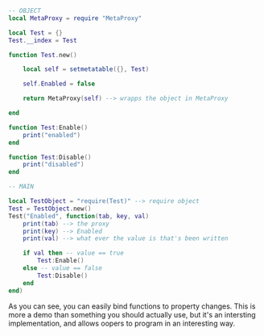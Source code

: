 ```lua
-- OBJECT
local MetaProxy = require "MetaProxy"

local Test = {}
Test.__index = Test

function Test.new()

    local self = setmetatable({}, Test)

    self.Enabled = false

    return MetaProxy(self) --> wrapps the object in MetaProxy

end

function Test:Enable()
    print("enabled")
end

function Test:Disable()
    print("disabled")
end
```

```lua
-- MAIN

local TestObject = "require(Test)" --> require object
Test = TestObject.new()
Test("Enabled", function(tab, key, val)
    print(tab) --> the proxy
    print(key) --> Enabled
    print(val) --> what ever the value is that's been written

    if val then -- value == true
        Test:Enable()
    else -- value == false
        Test:Disable()
    end
end)
```

As you can see, you can easily bind functions to property changes. This is more a demo than something you should actually use, but it's an intersting implementation, and allows oopers to  program in an interesting way.
